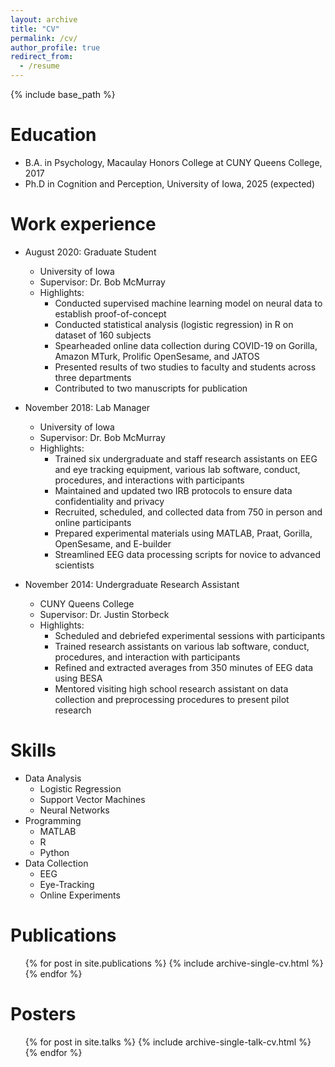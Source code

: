 ```yaml
---
layout: archive
title: "CV"
permalink: /cv/
author_profile: true
redirect_from:
  - /resume
---
```


{% include base_path %}

Education
======
* B.A. in Psychology, Macaulay Honors College at CUNY Queens College, 2017
* Ph.D in Cognition and Perception, University of Iowa, 2025 (expected)

Work experience
======
* August 2020: Graduate Student
  * University of Iowa
  * Supervisor: Dr. Bob McMurray
  * Highlights:
    * Conducted supervised machine learning model on neural data to establish proof-of-concept
    * Conducted statistical analysis (logistic regression) in R on dataset of 160 subjects
    * Spearheaded online data collection during COVID-19 on Gorilla, Amazon MTurk, Prolific OpenSesame, and JATOS
    * Presented results of two studies to faculty and students across three departments
    * Contributed to two manuscripts for publication
 
* November 2018: Lab Manager
  * University of Iowa
  * Supervisor: Dr. Bob McMurray
  * Highlights: 
    * Trained six undergraduate and staff research assistants on EEG and eye tracking equipment, various lab software, conduct, procedures, and interactions with participants
    * Maintained and updated two IRB protocols to ensure data confidentiality and privacy
    * Recruited, scheduled, and collected data from 750 in person and online participants
    * Prepared experimental materials using MATLAB, Praat, Gorilla, OpenSesame, and E-builder
    * Streamlined EEG data processing scripts for novice to advanced scientists

* November 2014: Undergraduate Research Assistant
  * CUNY Queens College
  * Supervisor: Dr. Justin Storbeck 
  * Highlights: 
    * Scheduled and debriefed experimental sessions with participants
    * Trained research assistants on various lab software, conduct, procedures, and interaction with participants
    * Refined and extracted averages from 350 minutes of EEG data using BESA 
    * Mentored visiting high school research assistant on data collection and preprocessing procedures to present pilot research 

Skills
======
* Data Analysis
  * Logistic Regression
  * Support Vector Machines 
  * Neural Networks
* Programming
  * MATLAB 
  * R
  * Python
* Data Collection 
  * EEG
  * Eye-Tracking
  * Online Experiments 

Publications
======
  <ul>{% for post in site.publications %}
    {% include archive-single-cv.html %}
  {% endfor %}</ul>
  
Posters
======
  <ul>{% for post in site.talks %}
    {% include archive-single-talk-cv.html %}
  {% endfor %}</ul>
  
<!--- Teaching
======
  <ul>{% for post in site.teaching %}
    {% include archive-single-cv.html %}
  {% endfor %}</ul>
  
Service and leadership
======
* Currently signed in to 43 different slack teams
